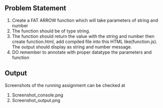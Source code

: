 ## Problem Statement

1. Create a FAT ARROW function which will take parameters of string and number
2. The function should be of type string.
3. The function should return the value with the string and number then create
function.html, add compiled file into this HTML like(function.js). The output should
display as string and number message.
4. DO remember to annotate with proper datatype the parameters and function

## Output

Screenshots of the running assignment can be checked at
1. Screenshot_console.png
2. Screenshot_output.png
